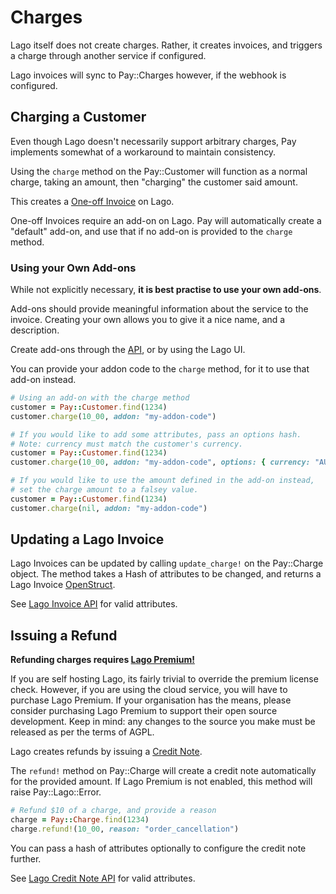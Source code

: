 # Charges

Lago itself does not create charges. Rather, it creates invoices, and triggers a charge through another service if configured.

Lago invoices will sync to Pay::Charges however, if the webhook is configured.

## Charging a Customer
Even though Lago doesn't necessarily support arbitrary charges, Pay implements somewhat of a workaround to maintain consistency.

Using the `charge` method on the Pay::Customer will function as a normal charge, taking an amount, then "charging" the customer
said amount.

This creates a [One-off Invoice](https://docs.getlago.com/guide/one-off-invoices/create-one-off-invoices) on Lago.

One-off Invoices require an add-on on Lago. Pay will automatically create a "default" add-on, and use that if no add-on is provided
to the `charge` method.

### Using your Own Add-ons
While not explicitly necessary, **it is best practise to use your own add-ons**.

Add-ons should provide meaningful information about the service to the invoice. Creating your own allows you to give it a nice name, and a description.

Create add-ons through the [API](https://docs.getlago.com/api-reference/add-ons/create), or by using the Lago UI.

You can provide your addon code to the `charge` method, for it to use that add-on instead.

```ruby
# Using an add-on with the charge method
customer = Pay::Customer.find(1234)
customer.charge(10_00, addon: "my-addon-code")
```

```ruby
# If you would like to add some attributes, pass an options hash.
# Note: currency must match the customer's currency.
customer = Pay::Customer.find(1234)
customer.charge(10_00, addon: "my-addon-code", options: { currency: "AUD" })
```

```ruby
# If you would like to use the amount defined in the add-on instead,
# set the charge amount to a falsey value.
customer = Pay::Customer.find(1234)
customer.charge(nil, addon: "my-addon-code")
```

## Updating a Lago Invoice
Lago Invoices can be updated by calling `update_charge!` on the Pay::Charge object. The method takes a Hash of attributes to be
changed, and returns a Lago Invoice [OpenStruct](https://ruby-doc.org/current/stdlibs/ostruct/OpenStruct.html).

See [Lago Invoice API](https://docs.getlago.com/api-reference/invoices/update) for valid attributes.

## Issuing a Refund
**Refunding charges requires [Lago Premium!](https://www.getlago.com/pricing)**

If you are self hosting Lago, its fairly trivial to override the premium license check. However, if you are using the cloud service, you will have to purchase Lago Premium. If your organisation has the means, please consider purchasing Lago Premium to support
their open source development. Keep in mind: any changes to the source you make must be released as per the terms of AGPL.

Lago creates refunds by issuing a [Credit Note](https://docs.getlago.com/guide/credit-notes).

The `refund!` method on Pay::Charge will create a credit note automatically for the provided amount. If Lago Premium is not
enabled, this method will raise Pay::Lago::Error.

```ruby
# Refund $10 of a charge, and provide a reason
charge = Pay::Charge.find(1234)
charge.refund!(10_00, reason: "order_cancellation")
```

You can pass a hash of attributes optionally to configure the credit note further.

See [Lago Credit Note API](https://docs.getlago.com/api-reference/credit-notes/create) for valid attributes.